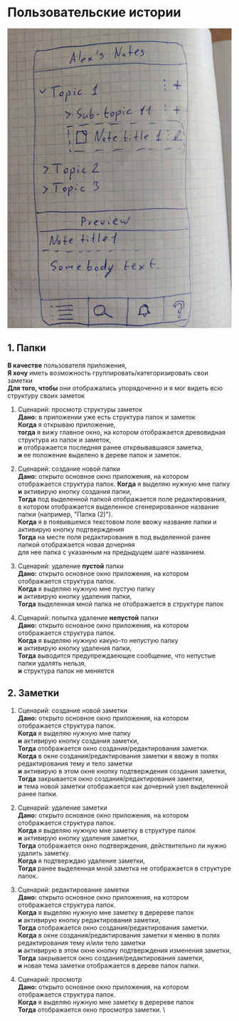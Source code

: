 # Пользовательские истории

![Прототип пользовательского интерфейса](./mobile_ui_mockup.png)

## 1. Папки

**В качестве** пользователя приложения, \
**Я хочу** иметь возможность группировать/категоризировать свои заметки \
**Для того, чтобы** они отображались упорядоченно и я мог видеть всю структуру своих заметок

1. Сценарий: просмотр структуры заметок \
   **Дано:** в приложении уже есть структура папок и заметок \
   **Когда** я открываю приложение, \
   **тогда** я вижу главное окно, на котором отображается древовидная структура из папок и заметок, \
   **и** отображается последняя ранее открвывавшаяся заметка, \
   **и** ее положение выделено в дереве папок и заметок.

2. Сценарий: создание новой папки \
   **Дано:** открыто основное окно приложения, на котором отображается структура папок.
   **Когда** я выделяю нужную мне папку \
   **и** активирую кнопку создания папки, \
   **Тогда** под выделенной папкой отображается поле редактирования, \
   в котором отображается выделенное сгенерированное название папки (например, "Папка (2)"). \
   **Когда** я в появившемся текстовом поле ввожу название папки и активирую кнопку подтверждения \
   **Тогда** на месте поля редактирования в под выделенной ранее папкой отображается новая дочерняя \
   для нее папка с указанным на предыдущем шаге названием.

3. Сценарий: удаление **пустой** папки \
   **Дано:** открыто основное окно приложения, на котором отображается структура папок. \
   **Когда** я выделяю нужную мне пустую папку \
   **и** активирую кнопку удаления папки, \
   **Тогда** выделенная мной папка не отображается в структуре папок

4. Сценарий: попытка удаление **непустой** папки \
   **Дано:** открыто основное окно приложения, на котором отображается структура папок. \
   **Когда** я выделяю нужную какую-то непустую папку \
   **и** активирую кнопку удаления папки, \
   **Тогда** выводится предупреждаеющее сообщение, что непустые папки удалять нельзя, \
   **и** структура папок не меняется

## 2. Заметки
   
1. Сценарий: создание новой заметки \
   **Дано:** открыто основное окно приложения, на котором отображается структура папок. \
   **Когда** я выделяю нужную мне папку \
   **и** активирую кнопку создания заметки, \
   **Тогда** отображается окно создания/редактирования заметки. \
   **Когда** в окне создания/редактирования заметки я ввожу в полях редактирования тему и тело заметки \
   **и** активирую в этом окне кнопку подтверждения создания заметки, \
   **Тогда** закрывается окно создания/редактирования заметки, \
   **и** тема новой заметки отображается как дочерний узел выделенной ранее папки.

2. Сценарий: удаление заметки \
   **Дано:** открыто основное окно приложения, на котором отображается структура папок. \
   **Когда** я выделяю нужную мне заметку в структуре папок \
   **и** активирую кнопку удаления заметки, \
   **Тогда** отображается окно подтверждения, действительно ли нужно удалить заметку. \
   **Когда** я подтверждаю удаление заметки, \
   **Тогда** ранее выделенная мной заметка не отображается в структуре папок.

3. Сценарий: редактирование заметки \
   **Дано:** открыто основное окно приложения, на котором отображается структура папок. \
   **Когда** я выделяю нужную мне заметку в деререве папок \
   **и** активирую кнопку редактирования заметки, \
   **Тогда** отображается окно создания/редактирования заметки. \
   **Когда** в окне создания/редактирования заметки я меняю в полях редактирования тему и/или тело заметки \
   **и** активирую в этом окне кнопку подтверждения изменения заметки, \
   **Тогда** закрывается окно создания/редактирования заметки, \
   **и** новая тема заметки отображается в дереве папок папки.

4. Сценарий: просмотр \
   **Дано:** открыто основное окно приложения, на котором отображается структура папок. \
   **Когда** я выделяю нужную мне заметку в деререве папок \
   **Тогда** отображается окно просмотра заметки. \   
